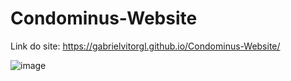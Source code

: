 # Condominus-Website
Link do site:
https://gabrielvitorgl.github.io/Condominus-Website/

![image](https://github.com/GabrielVitorGL/Condominus-Website/assets/84032696/bb159c5a-c962-4a70-b366-7c8db55afcd6)
